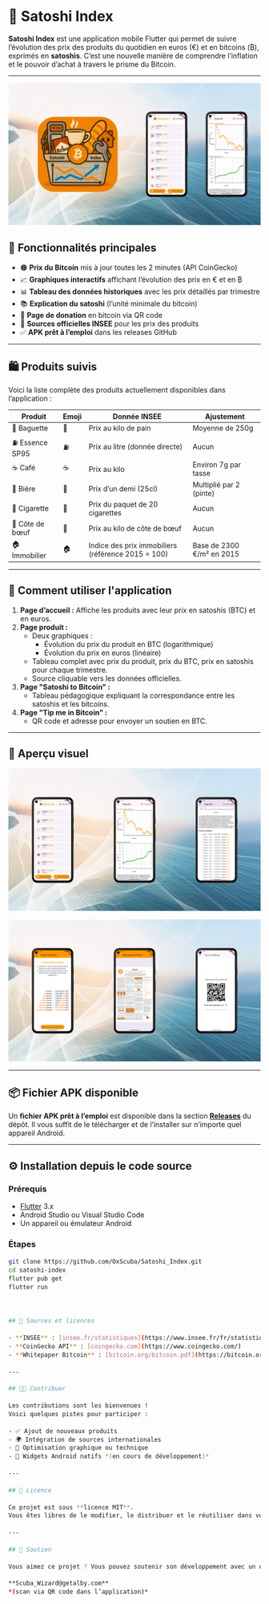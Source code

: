 # 🧮 Satoshi Index

**Satoshi Index** est une application mobile Flutter qui permet de suivre l’évolution des prix des produits du quotidien en euros (€) et en bitcoins (₿), exprimés en **satoshis**. C’est une nouvelle manière de comprendre l’inflation et le pouvoir d’achat à travers le prisme du Bitcoin.

---

 ![001](lib/assets/images/001.png)

## 📲 Fonctionnalités principales

- 🟠 **Prix du Bitcoin** mis à jour toutes les 2 minutes (API CoinGecko)
- 📈 **Graphiques interactifs** affichant l’évolution des prix en € et en ₿
- 📊 **Tableau des données historiques** avec les prix détaillés par trimestre
- 📚 **Explication du satoshi** (l’unité minimale du bitcoin)
- 🤝 **Page de donation** en bitcoin via QR code
- 🔗 **Sources officielles INSEE** pour les prix des produits
- ✅ **APK prêt à l’emploi** dans les releases GitHub

---

## 🛍️ Produits suivis

Voici la liste complète des produits actuellement disponibles dans l’application :

| Produit         | Emoji | Donnée INSEE                                             | Ajustement                |
|----------------|-------|-----------------------------------------------------------|---------------------------|
| 🥖 Baguette     | 🥖    | Prix au kilo de pain                                      | Moyenne de 250g           |
| ⛽ Essence SP95 | ⛽    | Prix au litre (donnée directe)                            | Aucun                     |
| ☕ Café         | ☕    | Prix au kilo                                              | Environ 7g par tasse      |
| 🍺 Bière        | 🍺    | Prix d’un demi (25cl)                                     | Multiplié par 2 (pinte)   |
| 🚬 Cigarette    | 🚬    | Prix du paquet de 20 cigarettes                           | Aucun                     |
| 🥩 Côte de bœuf | 🥩    | Prix au kilo de côte de bœuf                              | Aucun                     |
| 🏠 Immobilier   | 🏠    | Indice des prix immobiliers (référence 2015 = 100)        | Base de 2300 €/m² en 2015 |

---

## 🧭 Comment utiliser l'application

1. **Page d’accueil :** Affiche les produits avec leur prix en satoshis (BTC) et en euros.
2. **Page produit :**
   - Deux graphiques :
     - Évolution du prix du produit en BTC (logarithmique)
     - Évolution du prix en euros (linéaire)
   - Tableau complet avec prix du produit, prix du BTC, prix en satoshis pour chaque trimestre.
   - Source cliquable vers les données officielles.
3. **Page "Satoshi to Bitcoin" :**
   - Tableau pédagogique expliquant la correspondance entre les satoshis et les bitcoins.
4. **Page "Tip me in Bitcoin" :**
   - QR code et adresse pour envoyer un soutien en BTC.

---

## 📸 Aperçu visuel

 ![002](lib/assets/images/002.png) 
 
 ![003](lib/assets/images/003.png) 

---

## 📦 Fichier APK disponible

Un **fichier APK prêt à l’emploi** est disponible dans la section **[Releases](https://github.com/OxScuba/Satoshi_Index/tree/main/apk)** du dépôt. Il vous suffit de le télécharger et de l’installer sur n’importe quel appareil Android.

---

## ⚙️ Installation depuis le code source

### Prérequis

- [Flutter](https://docs.flutter.dev/get-started/install) 3.x
- Android Studio ou Visual Studio Code
- Un appareil ou émulateur Android

### Étapes

```bash
git clone https://github.com/OxScuba/Satoshi_Index.git
cd satoshi-index
flutter pub get
flutter run



## 🔐 Sources et licences

- **INSEE** : [insee.fr/statistiques](https://www.insee.fr/fr/statistiques)
- **CoinGecko API** : [coingecko.com](https://www.coingecko.com/)
- **Whitepaper Bitcoin** : [bitcoin.org/bitcoin.pdf](https://bitcoin.org/bitcoin.pdf)

---

## 👨‍💻 Contribuer

Les contributions sont les bienvenues !  
Voici quelques pistes pour participer :

- ✅ Ajout de nouveaux produits  
- 🌍 Intégration de sources internationales  
- 🎨 Optimisation graphique ou technique  
- 📱 Widgets Android natifs *(en cours de développement)*

---

## 📄 Licence

Ce projet est sous **licence MIT**.  
Vous êtes libres de le modifier, le distribuer et le réutiliser dans vos projets.

---

## 🧡 Soutien

Vous aimez ce projet ? Vous pouvez soutenir son développement avec un don en **Bitcoin** :

**Scuba_Wizard@getalby.com**  
*(scan via QR code dans l’application)*